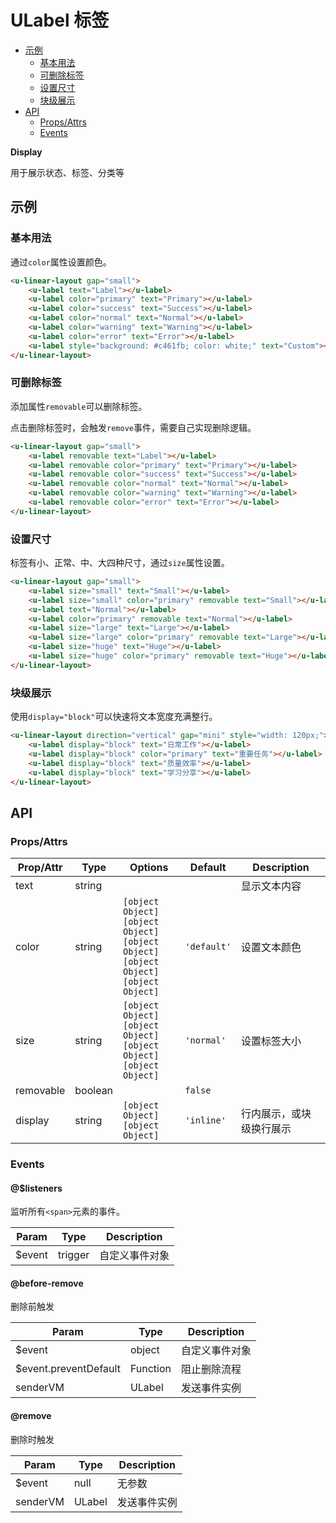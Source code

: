 <!-- 该 README.md 根据 api.yaml 和 docs/*.md 自动生成，为了方便在 GitHub 和 NPM 上查阅。如需修改，请查看源文件 -->

# ULabel 标签

- [示例](#示例)
    - [基本用法](#基本用法)
    - [可删除标签](#可删除标签)
    - [设置尺寸](#设置尺寸)
    - [块级展示](#块级展示)
- [API]()
    - [Props/Attrs](#propsattrs)
    - [Events](#events)

**Display**

用于展示状态、标签、分类等

## 示例
### 基本用法

通过`color`属性设置颜色。

``` html
<u-linear-layout gap="small">
    <u-label text="Label"></u-label>
    <u-label color="primary" text="Primary"></u-label>
    <u-label color="success" text="Success"></u-label>
    <u-label color="normal" text="Normal"></u-label>
    <u-label color="warning" text="Warning"></u-label>
    <u-label color="error" text="Error"></u-label>
    <u-label style="background: #c461fb; color: white;" text="Custom"></u-label>
</u-linear-layout>
```

### 可删除标签

添加属性`removable`可以删除标签。

点击删除标签时，会触发`remove`事件，需要自己实现删除逻辑。

``` html
<u-linear-layout gap="small">
    <u-label removable text="Label"></u-label>
    <u-label removable color="primary" text="Primary"></u-label>
    <u-label removable color="success" text="Success"></u-label>
    <u-label removable color="normal" text="Normal"></u-label>
    <u-label removable color="warning" text="Warning"></u-label>
    <u-label removable color="error" text="Error"></u-label>
</u-linear-layout>
```

### 设置尺寸

标签有小、正常、中、大四种尺寸，通过`size`属性设置。

``` html
<u-linear-layout gap="small">
    <u-label size="small" text="Small"></u-label>
    <u-label size="small" color="primary" removable text="Small"></u-label>
    <u-label text="Normal"></u-label>
    <u-label color="primary" removable text="Normal"></u-label>
    <u-label size="large" text="Large"></u-label>
    <u-label size="large" color="primary" removable text="Large"></u-label>
    <u-label size="huge" text="Huge"></u-label>
    <u-label size="huge" color="primary" removable text="Huge"></u-label>
</u-linear-layout>
```

### 块级展示

使用`display="block"`可以快速将文本宽度充满整行。

``` html
<u-linear-layout direction="vertical" gap="mini" style="width: 120px;">
    <u-label display="block" text="日常工作"></u-label>
    <u-label display="block" color="primary" text="重要任务"></u-label>
    <u-label display="block" text="质量效率"></u-label>
    <u-label display="block" text="学习分享"></u-label>
</u-linear-layout>
```

## API
### Props/Attrs

| Prop/Attr | Type | Options | Default | Description |
| --------- | ---- | ------- | ------- | ----------- |
| text | string |  |  | 显示文本内容 |
| color | string | `[object Object]`<br/>`[object Object]`<br/>`[object Object]`<br/>`[object Object]`<br/>`[object Object]` | `'default'` | 设置文本颜色 |
| size | string | `[object Object]`<br/>`[object Object]`<br/>`[object Object]`<br/>`[object Object]` | `'normal'` | 设置标签大小 |
| removable | boolean |  | `false` |  |
| display | string | `[object Object]`<br/>`[object Object]` | `'inline'` | 行内展示，或块级换行展示 |

### Events

#### @$listeners

监听所有`<span>`元素的事件。

| Param | Type | Description |
| ----- | ---- | ----------- |
| $event | trigger | 自定义事件对象 |

#### @before-remove

删除前触发

| Param | Type | Description |
| ----- | ---- | ----------- |
| $event | object | 自定义事件对象 |
| $event.preventDefault | Function | 阻止删除流程 |
| senderVM | ULabel | 发送事件实例 |

#### @remove

删除时触发

| Param | Type | Description |
| ----- | ---- | ----------- |
| $event | null | 无参数 |
| senderVM | ULabel | 发送事件实例 |


